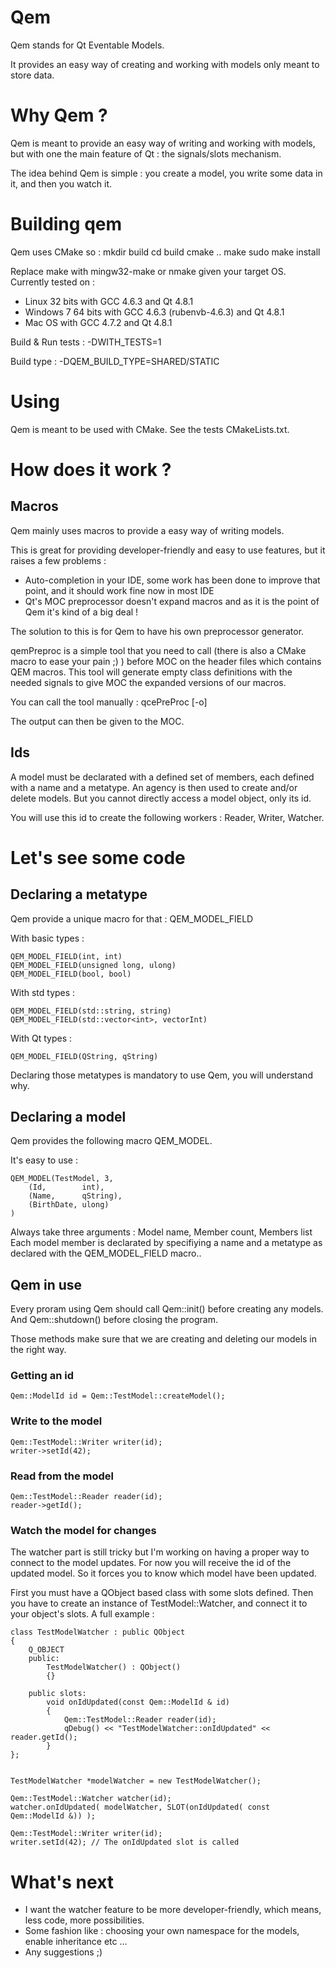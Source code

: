 # Qem

Qem stands for Qt Eventable Models.

It provides an easy way of creating and working with models only meant to store data.

# Why Qem ?

Qem is meant to provide an easy way of writing and working with models, but with one the main feature of Qt : the signals/slots mechanism.

The idea behind Qem is simple : you create a model, you write some data in it, and then you watch it.

# Building qem

Qem uses CMake so : 
	mkdir build
	cd build
	cmake ..
	make
	sudo make install

Replace make with mingw32-make or nmake given your target OS.
Currently tested on : 
* Linux 32 bits with GCC 4.6.3 and Qt 4.8.1
* Windows 7 64 bits with GCC 4.6.3 (rubenvb-4.6.3) and Qt 4.8.1
* Mac OS with GCC 4.7.2 and Qt 4.8.1

Build & Run tests : 
	-DWITH_TESTS=1

Build type : 
	-DQEM_BUILD_TYPE=SHARED/STATIC

# Using

Qem is meant to be used with CMake.
See the tests CMakeLists.txt.

# How does it work ?

## Macros

Qem mainly uses macros to provide a easy way of writing models.

This is great for providing developer-friendly and easy to use features, but it raises a few problems : 
* Auto-completion in your IDE, some work has been done to improve that point, and it should work fine now in most IDE
* Qt's MOC preprocessor doesn't expand macros and as it is the point of Qem it's kind of a big deal !

The solution to this is for Qem to have his own preprocessor generator.

qemPreproc is a simple tool that you need to call (there is also a CMake macro to ease your pain ;) ) before MOC on the header files which contains QEM macros.
This tool will generate empty class definitions with the needed signals to give MOC the expanded versions of our macros.

You can call the tool manually : 
	qcePreProc [-o<outputFile>] <inputFile>

The output can then be given to the MOC.

## Ids

A model must be declarated with a defined set of members, each defined with a name and a metatype.
An agency is then used to create and/or delete models.
But you cannot directly access a model object, only its id.

You will use this id to create the following workers : Reader, Writer, Watcher.

# Let's see some code

## Declaring a metatype

Qem provide a unique macro for that : QEM_MODEL_FIELD

With basic types : 

	QEM_MODEL_FIELD(int, int)
	QEM_MODEL_FIELD(unsigned long, ulong)
	QEM_MODEL_FIELD(bool, bool)

With std types : 

	QEM_MODEL_FIELD(std::string, string)
	QEM_MODEL_FIELD(std::vector<int>, vectorInt)

With Qt types : 
	
	QEM_MODEL_FIELD(QString, qString)	

Declaring those metatypes is mandatory to use Qem, you will understand why.

## Declaring a model

Qem provides the following macro QEM_MODEL.

It's easy to use : 

	QEM_MODEL(TestModel, 3,
		(Id,		int),
		(Name,		qString),
		(BirthDate,	ulong)
	)

Always take three arguments : Model name, Member count, Members list
Each model member is declarated by specifiying a name and a metatype as declared with the QEM_MODEL_FIELD macro..

## Qem in use

Every proram using Qem should call Qem::init() before creating any models.
And Qem::shutdown() before closing the program.

Those methods make sure that we are creating and deleting our models in the right way.

### Getting an id

	Qem::ModelId id = Qem::TestModel::createModel();

### Write to the model

	Qem::TestModel::Writer writer(id);
	writer->setId(42);

### Read from the model

	Qem::TestModel::Reader reader(id);
	reader->getId();

### Watch the model for changes

The watcher part is still tricky but I'm working on having a proper way to connect to the model updates.
For now you will receive the id of the updated model. So it forces you to know which model have been updated.

First you must have a QObject based class with some slots defined.
Then you have to create an instance of TestModel::Watcher, and connect it to your object's slots.
A full example : 

	class TestModelWatcher : public QObject
	{
		Q_OBJECT
		public:	
			TestModelWatcher() : QObject()
			{}

		public slots:
			void onIdUpdated(const Qem::ModelId & id)
			{
				Qem::TestModel::Reader reader(id);
				qDebug() << "TestModelWatcher::onIdUpdated" << reader.getId();
			}
	};


	TestModelWatcher *modelWatcher = new TestModelWatcher();

	Qem::TestModel::Watcher watcher(id);
	watcher.onIdUpdated( modelWatcher, SLOT(onIdUpdated( const Qem::ModelId &)) );

	Qem::TestModel::Writer writer(id);
	writer.setId(42); // The onIdUpdated slot is called

# What's next

* I want the watcher feature to be more developer-friendly, which means, less code, more possibilities.
* Some fashion like : choosing your own namespace for the models, enable inheritance etc ...
* Any suggestions ;)

